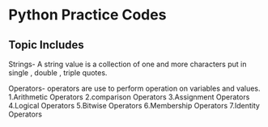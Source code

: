# Python Practice Codes

## Topic Includes

Strings- 
     A string value is a collection of one and more characters put in single , double , triple quotes.

Operators-
     operators are use to perform operation on variables and values.
        1.Arithmetic Operators
        2.comparison Operators
        3.Assignment Operators
        4.Logical Operators
        5.Bitwise Operators
        6.Membership Operators
        7.Identity Operators